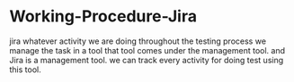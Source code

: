 # Working-Procedure-Jira

jira
whatever activity we are doing throughout the testing process we manage the task in a tool that tool comes under the management tool. and Jira is a management tool. we can track every activity for doing test using this tool.
